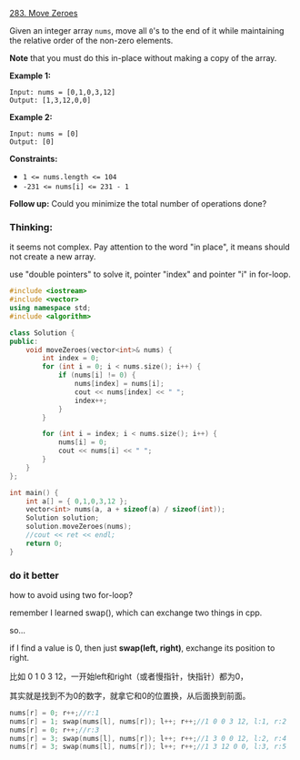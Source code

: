 [283. Move Zeroes](https://leetcode.com/problems/move-zeroes/)

Given an integer array `nums`, move all `0`'s to the end of it while maintaining the relative order of the non-zero elements.

**Note** that you must do this in-place without making a copy of the array.

 

**Example 1:**

```
Input: nums = [0,1,0,3,12]
Output: [1,3,12,0,0]
```

**Example 2:**

```
Input: nums = [0]
Output: [0]
```

 

**Constraints:**

- `1 <= nums.length <= 104`
- `-231 <= nums[i] <= 231 - 1`

 

**Follow up:** Could you minimize the total number of operations done?



### Thinking:

it seems not complex. Pay attention to the word "in place", it means should not create a new array.

use "double pointers" to solve it, pointer "index" and pointer "i" in for-loop.

```cpp
#include <iostream>
#include <vector>
using namespace std;
#include <algorithm>

class Solution {
public:
    void moveZeroes(vector<int>& nums) {
        int index = 0;
        for (int i = 0; i < nums.size(); i++) {
            if (nums[i] != 0) {
                nums[index] = nums[i];
                cout << nums[index] << " ";
                index++;
            }
        }

        for (int i = index; i < nums.size(); i++) {
            nums[i] = 0;
            cout << nums[i] << " ";
        }
    }
};

int main() {
    int a[] = { 0,1,0,3,12 };
    vector<int> nums(a, a + sizeof(a) / sizeof(int));
    Solution solution;
    solution.moveZeroes(nums);
    //cout << ret << endl;
    return 0;
}
```

### do it better

how to avoid using two for-loop?

remember I learned swap(), which can exchange two things in cpp.

so...

if I find a value is 0, then just **swap(left, right)**, exchange its position to right.

比如 0 1 0 3 12，一开始left和right（或者慢指针，快指针）都为0， 

其实就是找到不为0的数字，就拿它和0的位置换，从后面换到前面。

```cpp
nums[r] = 0; r++;//r:1
nums[r] = 1; swap(nums[l], nums[r]); l++; r++;//1 0 0 3 12, l:1, r:2
nums[r] = 0; r++;//r:3
nums[r] = 3; swap(nums[l], nums[r]); l++; r++;//1 3 0 0 12, l:2, r:4
nums[r] = 3; swap(nums[l], nums[r]); l++; r++;//1 3 12 0 0, l:3, r:5
```



